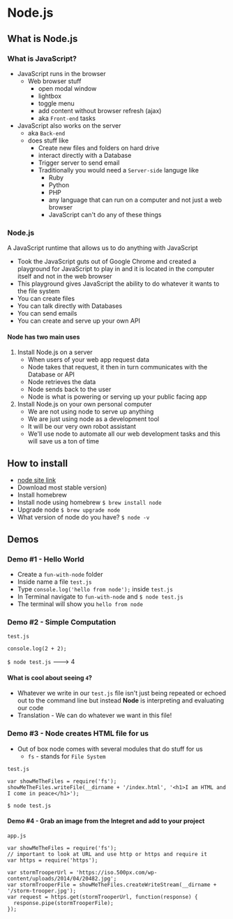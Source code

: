 # Node.js
## What is Node.js

### What is JavaScript?
* JavaScript runs in the browser
    - Web browser stuff
        + open modal window
        + lightbox
        + toggle menu
        + add content without browser refresh (ajax)
        + aka `Front-end` tasks
* JavaScript also works on the server
    - aka `Back-end`
    - does stuff like
        + Create new files and folders on hard drive
        + interact directly with a Database
        + Trigger server to send email
        + Traditionally you would need a `Server-side` languge like
            * Ruby
            * Python
            * PHP
            * any language that can run on a computer and not just a web browser
            * JavaScript can't do any of these things

### Node.js
A JavaScript runtime that allows us to do anything with JavaScript

* Took the JavaScript guts out of Google Chrome and created a playground for JavaScript to play in and it is located in the computer itself and not in the web browser
* This playground gives JavaScript the ability to do whatever it wants to the file system
* You can create files
* You can talk directly with Databases
* You can send emails
* You can create and serve up your own API

#### Node has two main uses
1. Install Node.js on a server
    * When users of your web app request data
    * Node takes that request, it then in turn communicates with the Database or API
    * Node retrieves the data
    * Node sends back to the user
    * Node is what is powering or serving up your public facing app
2. Install Node.js on your own personal computer
    * We are not using node to serve up anything
    * We are just using node as a development tool
    * It will be our very own robot assistant
    * We'll use node to automate all our web development tasks and this will save us a ton of time

## How to install
* [node site link](https://nodejs.org/en/)
* Download most stable version)
* Install homebrew
* Install node using homebrew `$ brew install node`
* Upgrade node `$ brew upgrade node`
* What version of node do you have? `$ node -v`

## Demos
### Demo #1 - Hello World
* Create a `fun-with-node` folder
* Inside name a file `test.js`
* Type `console.log('hello from node');` inside `test.js`
* In Terminal navigate to `fun-with-node` and `$ node test.js`
* The terminal will show you `hello from node`

### Demo #2 - Simple Computation
`test.js`

```
console.log(2 + 2);
```

`$ node test.js` ---> 4

#### What is cool about seeing `4`?
* Whatever we write in our `test.js` file isn't just being repeated or echoed out to the command line but instead **Node** is interpreting and evaluating our code
* Translation - We can do whatever we want in this file!

### Demo #3 - Node creates HTML file for us
* Out of box node comes with several modules that do stuff for us
    - `fs` - stands for `File System`

`test.js`

```
var showMeTheFiles = require('fs');
showMeTheFiles.writeFile(__dirname + '/index.html', '<h1>I am HTML and I come in peace</h1>');
```

`$ node test.js`

#### Demo #4 - Grab an image from the Integret and add to your project
`app.js`

```
var showMeTheFiles = require('fs');
// important to look at URL and use http or https and require it
var https = require('https');

var stormTrooperUrl = 'https://iso.500px.com/wp-content/uploads/2014/04/20482.jpg';
var stormTrooperFile = showMeTheFiles.createWriteStream(__dirname + '/storm-trooper.jpg');
var request = https.get(stormTrooperUrl, function(response) {
  response.pipe(stormTrooperFile);
});
```
